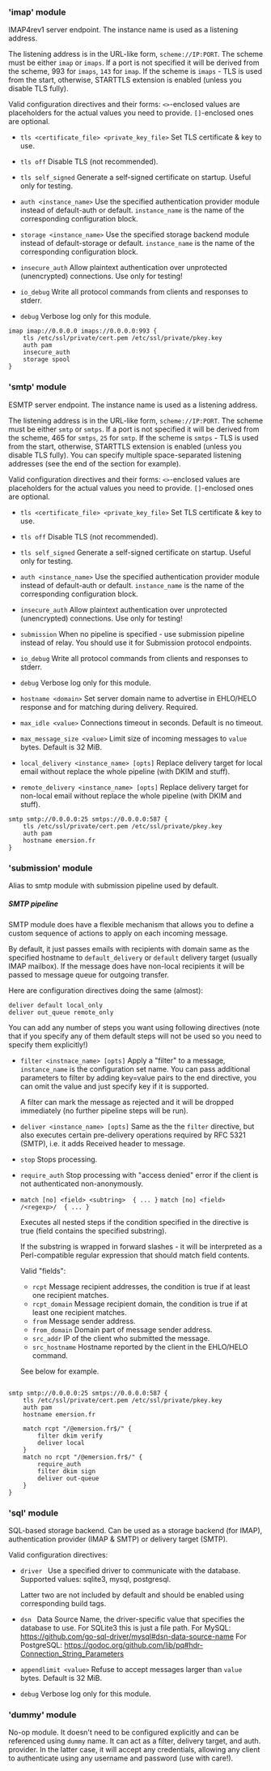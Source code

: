 ### 'imap' module

IMAP4rev1 server endpoint.
The instance name is used as a listening address.

The listening address is in the URL-like form, `scheme://IP:PORT`. The scheme
must be either `imap` or `imaps`. If a port is not specified it will be derived
from the scheme, 993 for `imaps`, `143` for `imap`. If the scheme is `imaps` -
TLS is used from the start, otherwise, STARTTLS extension is enabled (unless
you disable TLS fully).

Valid configuration directives and their forms:
`<>`-enclosed values are placeholders for the actual values you need to provide.
`[]`-enclosed ones are optional.

* `tls <certificate_file> <private_key_file>` 
  Set TLS certificate & key to use.

* `tls off`
  Disable TLS (not recommended).

* `tls self_signed`
  Generate a self-signed certificate on startup. Useful only for testing.

* `auth <instance_name>` 
  Use the specified authentication provider module instead of default-auth or
  default. `instance_name` is the name of the corresponding configuration
  block.

* `storage <instance_name>`
  Use the specified storage backend module instead of default-storage or
  default. `instance_name` is the name of the corresponding configuration
  block.

* `insecure_auth`
  Allow plaintext authentication over unprotected (unencrypted) connections.
  Use only for testing!

* `io_debug`
  Write all protocol commands from clients and responses to stderr.

* `debug`
  Verbose log only for this module.

```
imap imap://0.0.0.0 imaps://0.0.0.0:993 {
    tls /etc/ssl/private/cert.pem /etc/ssl/private/pkey.key
    auth pam
    insecure_auth
    storage spool
}
```

### 'smtp' module 

ESMTP server endpoint.
The instance name is used as a listening address.

The listening address is in the URL-like form, `scheme://IP:PORT`. The scheme
must be either `smtp` or `smtps`. If a port is not specified it will be derived
from the scheme, 465 for `smtps`, `25` for `smtp`. If the scheme is `smtps` -
TLS is used from the start, otherwise, STARTTLS extension is enabled (unless
you disable TLS fully). You can specify multiple space-separated listening
addresses (see the end of the section for example).

Valid configuration directives and their forms:
`<>`-enclosed values are placeholders for the actual values you need to provide.
`[]`-enclosed ones are optional.

* `tls <certificate_file> <private_key_file>`
  Set TLS certificate & key to use.

* `tls off`
  Disable TLS (not recommended).

* `tls self_signed`
   Generate a self-signed certificate on startup. Useful only for testing.

* `auth <instance_name>`
  Use the specified authentication provider module instead of default-auth or
  default. `instance_name` is the name of the corresponding configuration
  block.

* `insecure_auth`
  Allow plaintext authentication over unprotected (unencrypted)
  connections. Use only for testing!

* `submission`
  When no pipeline is specified - use submission pipeline instead of relay.
  You should use it for Submission protocol endpoints.

* `io_debug`
  Write all protocol commands from clients and responses to stderr.

* `debug`
  Verbose log only for this module.

* `hostname <domain>`
  Set server domain name to advertise in EHLO/HELO response and for matching
  during delivery. Required.

* `max_idle <value>` 
  Connections timeout in seconds. Default is no timeout.

* `max_message_size <value>`
  Limit size of incoming messages to `value` bytes. Default is 32 MiB.

* `local_delivery <instance_name> [opts]`
  Replace delivery target for local email without replace the whole pipeline
  (with DKIM and stuff).

* `remote_delivery <instance_name> [opts]`
  Replace delivery target for non-local email without replace the whole pipeline
  (with DKIM and stuff).

```
smtp smtp://0.0.0.0:25 smtps://0.0.0.0:587 {
    tls /etc/ssl/private/cert.pem /etc/ssl/private/pkey.key
    auth pam
    hostname emersion.fr
}
```

### 'submission' module

Alias to smtp module with submission pipeline used by default.

##### SMTP pipeline

SMTP module does have a flexible mechanism that allows you to define a custom
sequence of actions to apply on each incoming message.

By default, it just passes emails with recipients with domain same as the
specified hostname to `default_delivery` or `default` delivery target (usually IMAP
mailbox). If the message does have non-local recipients it will be passed to
message queue for outgoing transfer.

Here are configuration directives doing the same (almost):
```
deliver default local_only
deliver out_queue remote_only
```

You can add any number of steps you want using following directives (note that
if you specify any of them default steps will not be used so you need to 
specify them explicitly!)

* `filter <instnace_name> [opts]` 
  Apply a "filter" to a message, `instance_name` is the configuration set name.
  You can pass additional parameters to filter by adding key=value pairs to the
  end directive, you can omit the value and just specify key if it is
  supported.

  A filter can mark the message as rejected and it will be dropped immediately
  (no further pipeline steps will be run).

* `deliver <instance_name> [opts]`
  Same as the the `filter` directive, but also executes certain pre-delivery
  operations required by RFC 5321 (SMTP), i.e. it adds Received header to
  message. 

* `stop` 
  Stops processing.

* `require_auth`
  Stop processing with "access denied" error if the client is not authenticated
  non-anonymously.

* `match [no] <field> <subtring>  { ... }`
  `match [no] <field> /<regexp>/  { ... }`

  Executes all nested steps if the condition specified in the directive is true
  (field contains the specified substring).

  If the substring is wrapped in forward slashes - it will be interpreted as a
  Perl-compatible regular expression that should match field contents.

  Valid "fields":
  - `rcpt`
    Message recipient addresses, the condition is true if at least one
    recipient matches.
  - `rcpt_domain`
    Message recipient domain, the condition is true if at least one
    recipient matches.
  - `from`
    Message sender address.
  - `from_domain`
    Domain part of message sender address.
  - `src_addr`
    IP of the client who submitted the message.
  - `src_hostname`
    Hostname reported by the client in the EHLO/HELO command.

  See below for example.


```

smtp smtp://0.0.0.0:25 smtps://0.0.0.0:587 {
    tls /etc/ssl/private/cert.pem /etc/ssl/private/pkey.key
    auth pam
    hostname emersion.fr

    match rcpt "/@emersion.fr$/" {
        filter dkim verify
        deliver local
    }
    match no rcpt "/@emersion.fr$/" {
        require_auth
        filter dkim sign
        deliver out-queue
    }
}
```

### 'sql' module

SQL-based storage backend.  Can be used as a storage backend (for IMAP),
authentication provider (IMAP & SMTP) or delivery target (SMTP).

Valid configuration directives:
* `driver `
  Use a specified driver to communicate with the database.  Supported values:
  sqlite3, mysql, postgresql.

  Latter two are not included by default and should be enabled using
  corresponding build tags.

* `dsn `
  Data Source Name, the driver-specific value that specifies the database to use.
  For SQLite3 this is just a file path.
  For MySQL: https://github.com/go-sql-driver/mysql#dsn-data-source-name
  For PostgreSQL: https://godoc.org/github.com/lib/pq#hdr-Connection_String_Parameters

* `appendlimit <value>`
  Refuse to accept messages larger than `value` bytes. Default is 32 MiB.

* `debug`
  Verbose log only for this module.

### 'dummy' module

No-op module. It doesn't need to be configured explicitly and can be referenced
using `dummy` name. It can act as a filter, delivery target, and auth.
provider.  In the latter case, it will accept any credentials, allowing any
client to authenticate using any username and password (use with care!).
